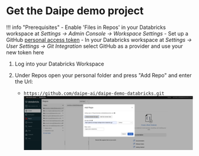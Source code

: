 # Get the Daipe demo project

!!! info "Prerequisites"
      - Enable 'Files in Repos' in your Databricks workspace at *Settings -> Admin Console -> Workspace Settings*
      - Set up a GitHub [personal access token](https://docs.github.com/en/authentication/keeping-your-account-and-data-secure/creating-a-personal-access-token)
         - In your Databricks workspace at *Settings -> User Settings -> Git Integration* select GitHub as a provider and use your new token here

1. Log into your Databricks Workspace

2. Under Repos open your personal folder and press "Add Repo" and enter the Url:
     - ```https://github.com/daipe-ai/daipe-demo-databricks.git```
![](images/repos_demo_step_1.png)
